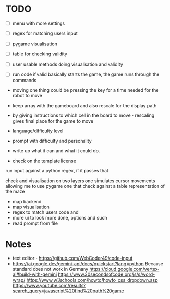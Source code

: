 # TODO

- [ ] menu with more settings
- [ ] regex for matching users input
- [ ] pygame visualisation
- [ ] table for checking validity
- [ ] user usable methods doing visualisation and validity

- [ ] run code if valid basically starts the game, the game runs through the commands
- moving one thing could be pressing the key for a time needed for the robot to move
- keep array with the gameboard and also rescale for the display path
- by giving instructions to which cell in the board to move - rescaling gives final place for the game to move

- language/difficulty level
- prompt with difficulty and personality
- write up what it can and what it could do.
- check on the template license

run input against a python regex, if it passes that 

check
and visualisation on two layers
one simulates cursor movements allowing me to use pygame
one that check against a table representation of the maze

- map backend
- map visualisation
- regex to match users code and 
- more ui to look more done, options and such
- read prompt from file


# Notes
- text editor - https://github.com/WebCoder49/code-input
- https://ai.google.dev/gemini-api/docs/quickstart?lang=python
Because standard does not work in Germany
https://cloud.google.com/vertex-ai#build-with-gemini
https://www.30secondsofcode.org/js/s/word-wrap/
https://www.w3schools.com/howto/howto_css_dropdown.asp
https://www.youtube.com/results?search_query=javascript%20find%20path%20game